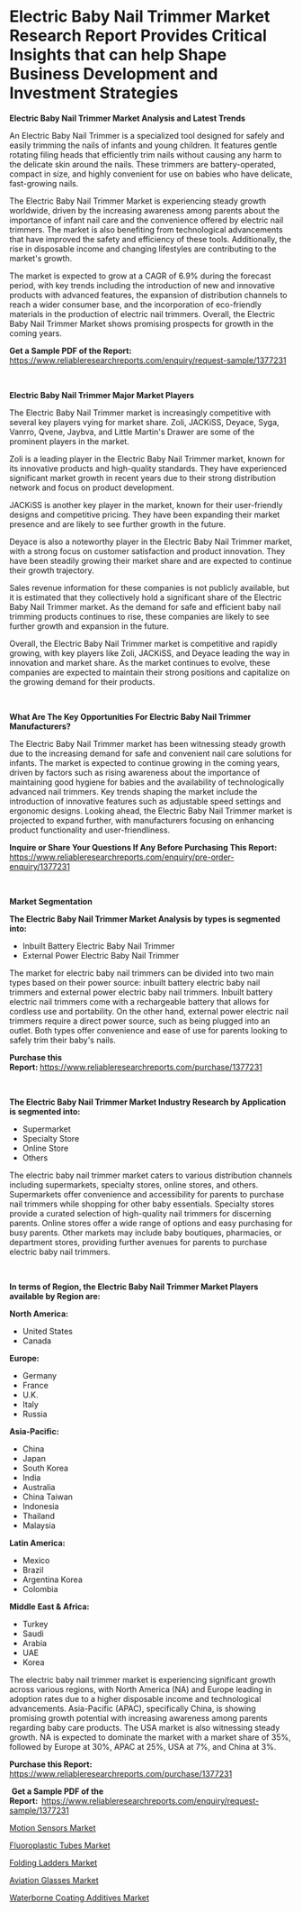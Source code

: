 <p><h1>Electric Baby Nail Trimmer Market Research Report Provides Critical Insights that can help Shape Business Development and Investment Strategies</h1></p><p><strong>Electric Baby Nail Trimmer Market Analysis and Latest Trends</strong></p>
<p><p>An Electric Baby Nail Trimmer is a specialized tool designed for safely and easily trimming the nails of infants and young children. It features gentle rotating filing heads that efficiently trim nails without causing any harm to the delicate skin around the nails. These trimmers are battery-operated, compact in size, and highly convenient for use on babies who have delicate, fast-growing nails.</p><p>The Electric Baby Nail Trimmer Market is experiencing steady growth worldwide, driven by the increasing awareness among parents about the importance of infant nail care and the convenience offered by electric nail trimmers. The market is also benefiting from technological advancements that have improved the safety and efficiency of these tools. Additionally, the rise in disposable income and changing lifestyles are contributing to the market's growth.</p><p>The market is expected to grow at a CAGR of 6.9% during the forecast period, with key trends including the introduction of new and innovative products with advanced features, the expansion of distribution channels to reach a wider consumer base, and the incorporation of eco-friendly materials in the production of electric nail trimmers. Overall, the Electric Baby Nail Trimmer Market shows promising prospects for growth in the coming years.</p></p>
<p><strong>Get a Sample PDF of the Report:&nbsp;</strong> <a href="https://www.reliableresearchreports.com/enquiry/request-sample/1377231">https://www.reliableresearchreports.com/enquiry/request-sample/1377231</a></p>
<p>&nbsp;</p>
<p><strong>Electric Baby Nail Trimmer Major Market Players</strong></p>
<p><p>The Electric Baby Nail Trimmer market is increasingly competitive with several key players vying for market share. Zoli, JACKiSS, Deyace, Syga, Vanrro, Qvene, Jaybva, and Little Martin's Drawer are some of the prominent players in the market.</p><p>Zoli is a leading player in the Electric Baby Nail Trimmer market, known for its innovative products and high-quality standards. They have experienced significant market growth in recent years due to their strong distribution network and focus on product development.</p><p>JACKiSS is another key player in the market, known for their user-friendly designs and competitive pricing. They have been expanding their market presence and are likely to see further growth in the future.</p><p>Deyace is also a noteworthy player in the Electric Baby Nail Trimmer market, with a strong focus on customer satisfaction and product innovation. They have been steadily growing their market share and are expected to continue their growth trajectory.</p><p>Sales revenue information for these companies is not publicly available, but it is estimated that they collectively hold a significant share of the Electric Baby Nail Trimmer market. As the demand for safe and efficient baby nail trimming products continues to rise, these companies are likely to see further growth and expansion in the future.</p><p>Overall, the Electric Baby Nail Trimmer market is competitive and rapidly growing, with key players like Zoli, JACKiSS, and Deyace leading the way in innovation and market share. As the market continues to evolve, these companies are expected to maintain their strong positions and capitalize on the growing demand for their products.</p></p>
<p>&nbsp;</p>
<p><strong>What Are The Key Opportunities For Electric Baby Nail Trimmer Manufacturers?</strong></p>
<p><p>The Electric Baby Nail Trimmer market has been witnessing steady growth due to the increasing demand for safe and convenient nail care solutions for infants. The market is expected to continue growing in the coming years, driven by factors such as rising awareness about the importance of maintaining good hygiene for babies and the availability of technologically advanced nail trimmers. Key trends shaping the market include the introduction of innovative features such as adjustable speed settings and ergonomic designs. Looking ahead, the Electric Baby Nail Trimmer market is projected to expand further, with manufacturers focusing on enhancing product functionality and user-friendliness.</p></p>
<p><strong>Inquire or Share Your Questions If Any Before Purchasing This Report:</strong> <a href="https://www.reliableresearchreports.com/enquiry/pre-order-enquiry/1377231">https://www.reliableresearchreports.com/enquiry/pre-order-enquiry/1377231</a></p>
<p>&nbsp;</p>
<p><strong>Market Segmentation</strong></p>
<p><strong>The Electric Baby Nail Trimmer Market Analysis by types is segmented into:</strong></p>
<p><ul><li>Inbuilt Battery Electric Baby Nail Trimmer</li><li>External Power Electric Baby Nail Trimmer</li></ul></p>
<p><p>The market for electric baby nail trimmers can be divided into two main types based on their power source: inbuilt battery electric baby nail trimmers and external power electric baby nail trimmers. Inbuilt battery electric nail trimmers come with a rechargeable battery that allows for cordless use and portability. On the other hand, external power electric nail trimmers require a direct power source, such as being plugged into an outlet. Both types offer convenience and ease of use for parents looking to safely trim their baby's nails.</p></p>
<p><strong>Purchase this Report:&nbsp;</strong><a href="https://www.reliableresearchreports.com/purchase/1377231">https://www.reliableresearchreports.com/purchase/1377231</a></p>
<p>&nbsp;</p>
<p><strong>The Electric Baby Nail Trimmer Market Industry Research by Application is segmented into:</strong></p>
<p><ul><li>Supermarket</li><li>Specialty Store</li><li>Online Store</li><li>Others</li></ul></p>
<p><p>The electric baby nail trimmer market caters to various distribution channels including supermarkets, specialty stores, online stores, and others. Supermarkets offer convenience and accessibility for parents to purchase nail trimmers while shopping for other baby essentials. Specialty stores provide a curated selection of high-quality nail trimmers for discerning parents. Online stores offer a wide range of options and easy purchasing for busy parents. Other markets may include baby boutiques, pharmacies, or department stores, providing further avenues for parents to purchase electric baby nail trimmers.</p></p>
<p>&nbsp;</p>
<p><strong>In terms of Region, the Electric Baby Nail Trimmer Market Players available by Region are:</strong></p>
<p>
    <p> <strong> North America: </strong>
        <ul>
            <li>United States</li>
            <li>Canada</li>
        </ul>
        </p> 
    <p> <strong> Europe: </strong>
        <ul>
            <li>Germany</li>
            <li>France</li>
            <li>U.K.</li>
            <li>Italy</li>
            <li>Russia</li>
        </ul>
        </p> 
    <p> <strong> Asia-Pacific: </strong>
        <ul>
            <li>China</li>
            <li>Japan</li>
            <li>South Korea</li>
            <li>India</li>
            <li>Australia</li>
            <li>China Taiwan</li>
            <li>Indonesia</li>
            <li>Thailand</li>
            <li>Malaysia</li>
        </ul>
        </p> 
    <p> <strong> Latin America: </strong>
        <ul>
            <li>Mexico</li>
            <li>Brazil</li>
            <li>Argentina Korea</li>
            <li>Colombia</li>
        </ul>
        </p> 
    <p> <strong> Middle East & Africa: </strong>
        <ul>
            <li>Turkey</li>
            <li>Saudi</li>
            <li>Arabia</li>
            <li>UAE</li>
            <li>Korea</li>
        </ul>
    </p>
    </p>
<p><p>The electric baby nail trimmer market is experiencing significant growth across various regions, with North America (NA) and Europe leading in adoption rates due to a higher disposable income and technological advancements. Asia-Pacific (APAC), specifically China, is showing promising growth potential with increasing awareness among parents regarding baby care products. The USA market is also witnessing steady growth. NA is expected to dominate the market with a market share of 35%, followed by Europe at 30%, APAC at 25%, USA at 7%, and China at 3%.</p></p>
<p><strong>Purchase this Report: </strong><a href="https://www.reliableresearchreports.com/purchase/1377231">https://www.reliableresearchreports.com/purchase/1377231</a></p>
<p>&nbsp;<strong>Get a Sample PDF of the Report:&nbsp;&nbsp;</strong><a href="https://www.reliableresearchreports.com/enquiry/request-sample/1377231">https://www.reliableresearchreports.com/enquiry/request-sample/1377231</a></p>
<p><strong></strong></p>
<p><p><a href="https://extreme-scabiosa-c81.notion.site/Motion-Sensors-Market-Size-and-Examines-its-Market-Scope-with-a-Primary-Focus-on-Growth-Opportunit-448d3ed29a54417b938633481afab685">Motion Sensors Market</a></p><p><a href="https://view.publitas.com/reportprime-1/fluoroplastic-tubes-market-size-share-trends-analysis-report-by-application-regional-outlook-competitive-strategies-and-segment-forecasts-2024-2031/">Fluoroplastic Tubes Market</a></p><p><a href="https://summer-dogwood-3e9.notion.site/Insights-into-Folding-Ladders-Market-Size-Analysing-Market-Share-Trends-and-Growth-from-2024-to-2-f36caefcd4b94c22b8b82bf750c3e04f">Folding Ladders Market</a></p><p><a href="https://view.publitas.com/reportprime-1/aviation-glasses-market-size-and-examines-its-market-scope-with-a-primary-focus-on-growth-opportunities-and-forecasted-trends-spanning-from-2024-to-2031/">Aviation Glasses Market</a></p><p><a href="https://metal-farmhouse-e95.notion.site/Waterborne-Coating-Additives-Market-Size-Furnishes-Valuable-Information-Encompassing-Market-Share-M-59e2d8481be74807a90adf527390a1a0">Waterborne Coating Additives Market</a></p></p>